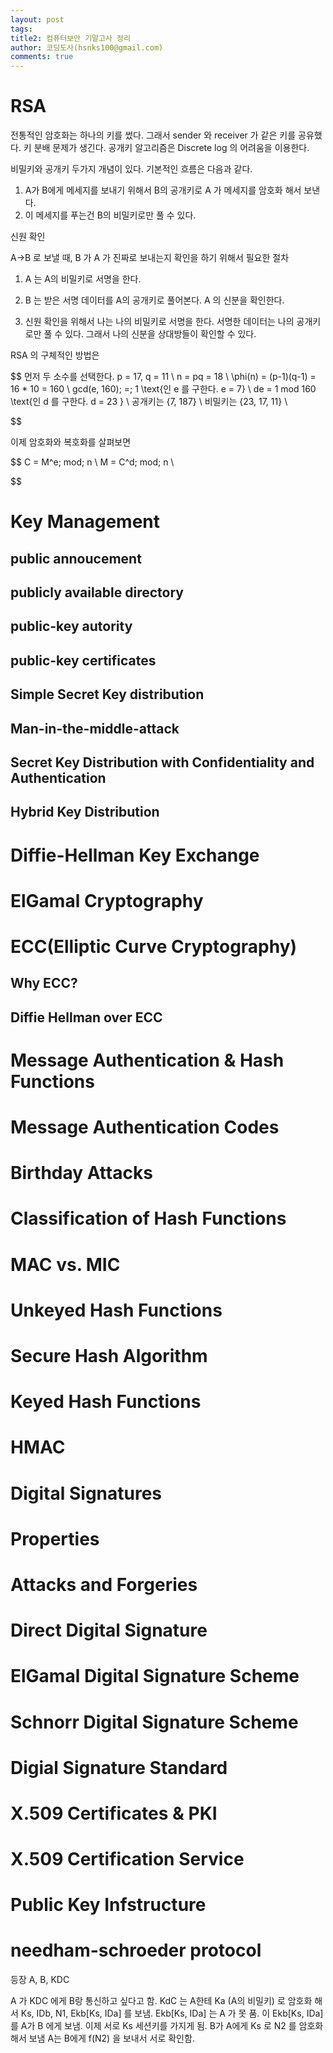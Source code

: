 ```yaml
---
layout: post
tags: 
title2: 컴퓨터보안 기말고사 정리
author: 코딩도사(hsnks100@gmail.com)
comments: true
---
```


# RSA 

전통적인 암호화는 하나의 키를 썼다. 그래서 sender 와 receiver 가 같은 키를 공유했다.  키 분배 문제가 생긴다. 
공개키 알고리즘은 Discrete log 의 어려움을 이용한다. 

비밀키와 공개키 두가지 개념이 있다. 기본적인 흐름은 다음과 같다.

1. A가  B에게 메세지를 보내기 위해서 B의 공개키로 A 가 메세지를 암호화 해서 보낸다.  
2. 이 메세지를 푸는건 B의 비밀키로만 풀 수 있다.  

신원 확인  

A->B 로 보낼 때, B 가 A 가 진짜로 보내는지 확인을 하기 위해서 필요한 절차  


1. A 는 A의 비밀키로 서명을 한다.  
2. B 는 받은 서명 데이터를 A의 공개키로 풀어본다. A 의 신분을 확인한다.  

1. 신원 확인을 위해서 나는 나의 비밀키로 서명을 한다. 서명한 데이터는 나의 공개키로만 풀 수 있다. 그래서 나의 신분을 상대방들이 확인할 수 있다.  

RSA 의 구체적인 방법은

$$
먼저 두 소수를 선택한다. p = 17, q = 11 \\ 
n = pq = 18 \\ 
\phi(n) = (p-1)(q-1) = 16 * 10 = 160 \\
gcd(e, 160)\; =\; 1 \text{인 e 를 구한다. e = 7} \\
de = 1 mod 160 \text{인 d 를 구한다. d = 23 } \\
공개키는 {7, 187} \\
비밀키는 {23, 17, 11} \\

$$

이제 암호화와 복호화를 살펴보면

$$
C = M^e\; mod\; n \\
M = C^d\; mod\; n \\


$$



# Key Management

## public annoucement

## publicly available directory

## public-key autority

## public-key certificates

## Simple Secret Key distribution

## Man-in-the-middle-attack

## Secret Key Distribution with Confidentiality and Authentication

## Hybrid Key Distribution

# Diffie-Hellman Key Exchange

# ElGamal Cryptography

# ECC(Elliptic Curve Cryptography)

## Why ECC?

## Diffie Hellman over ECC

# Message Authentication & Hash Functions

# Message Authentication Codes

# Birthday Attacks

# Classification of Hash Functions

# MAC vs. MIC

# Unkeyed Hash Functions

# Secure Hash Algorithm

# Keyed Hash Functions

# HMAC

# Digital Signatures

# Properties

# Attacks and Forgeries

# Direct Digital Signature

# ElGamal Digital Signature Scheme

# Schnorr Digital Signature Scheme

# Digial Signature Standard

# X.509 Certificates & PKI

# X.509 Certification Service

# Public Key Infstructure


# needham-schroeder protocol
등장 A, B, KDC

A 가 KDC 에게 B랑 통신하고 싶다고 함.
KdC 는 A한테 Ka (A의 비밀키) 로 암호화 해서 Ks, IDb, N1, Ekb[Ks, IDa] 를 보냄.
Ekb[Ks, IDa] 는 A 가 못 품.
이 Ekb[Ks, IDa] 를 A가 B 에게 보냄.
이제 서로 Ks 세션키를 가지게 됨.
B가 A에게 Ks 로 N2 를 암호화 해서 보냄
A는 B에게 f(N2) 을 보내서 서로 확인함.


## 

